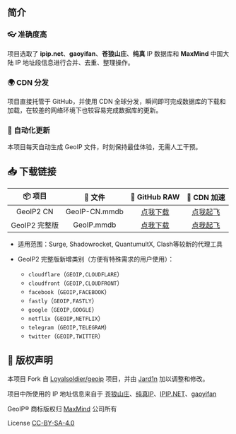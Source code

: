 ## 简介

### 👓 准确度高
项目选取了 **ipip.net**、**gaoyifan**、**苍狼山庄**、**纯真** IP 数据库和 **MaxMind** 中国大陆 IP 地址段信息进行合并、去重、整理操作。

### 🌍 CDN 分发
项目直接托管于 GitHub，并使用 CDN 全球分发，瞬间即可完成数据库的下载和加载，在较差的网络环境下也较容易完成数据库的更新。

### 🤖️ 自动化更新
本项目每天自动生成 GeoIP 文件，时刻保持最佳体验，无需人工干预。

## 📥 下载链接
| 📦 项目 | 📃 文件 | 🐙 GitHub RAW | 🚀 CDN 加速 |
|  :--:  |  :--:  |     :--:     |     :--:    |
| GeoIP2 CN | GeoIP-CN.mmdb | [点我下载](https://raw.githubusercontent.com/Jard1n/GeoIP/release/GeoIP-CN.mmdb) | [点我起飞](https://cdn.jsdelivr.net/gh/Jard1n/GeoIP@release/GeoIP-CN.mmdb) |
| GeoIP2 完整版 | GeoIP.mmdb | [点我下载](https://raw.githubusercontent.com/Jard1n/GeoIP/release/GeoIP.mmdb) | [点我起飞](https://cdn.jsdelivr.net/gh/Jard1n/GeoIP@release/GeoIP.mmdb) |

- 适用范围：Surge, Shadowrocket, QuantumultX, Clash等较新的代理工具

- GeoIP2 完整版新增类别（方便有特殊需求的用户使用）：
  - `cloudflare`（`GEOIP,CLOUDFLARE`）
  - `cloudfront`（`GEOIP,CLOUDFRONT`）
  - `facebook`（`GEOIP,FACEBOOK`）
  - `fastly`（`GEOIP,FASTLY`）
  - `google`（`GEOIP,GOOGLE`）
  - `netflix`（`GEOIP,NETFLIX`）
  - `telegram`（`GEOIP,TELEGRAM`）
  - `twitter`（`GEOIP,TWITTER`）

## 🏅 版权声明

本项目 Fork 自 [Loyalsoldier/geoip](https://github.com/Loyalsoldier/geoip) 项目，并由 [Jard1n](https://github.com/Jard1n) 加以调整和修改。

项目中所使用的 IP 地址信息来自于 [苍狼山庄](https://ispip.clang.cn/)、[纯真IP](https://github.com/metowolf/iplist)、[IPIP.NET](https://github.com/17mon/china_ip_list)、[gaoyifan](https://github.com/gaoyifan/china-operator-ip)

GeoIP® 商标版权归 [MaxMind](https://www.maxmind.com/) 公司所有

License [CC-BY-SA-4.0](https://creativecommons.org/licenses/by-sa/4.0/)
